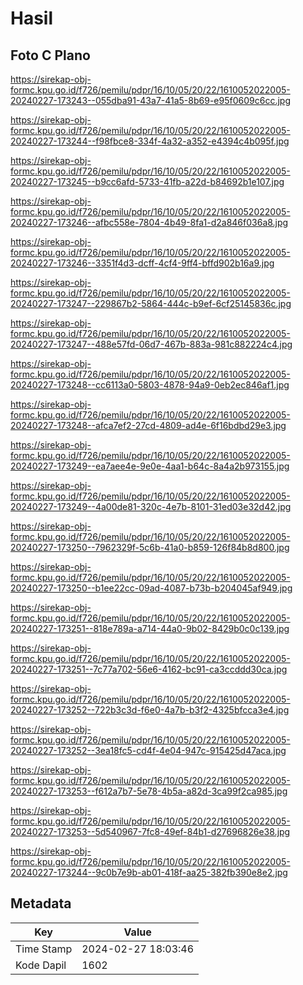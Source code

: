 # Hasil

## Foto C Plano

https://sirekap-obj-formc.kpu.go.id/f726/pemilu/pdpr/16/10/05/20/22/1610052022005-20240227-173243--055dba91-43a7-41a5-8b69-e95f0609c6cc.jpg

https://sirekap-obj-formc.kpu.go.id/f726/pemilu/pdpr/16/10/05/20/22/1610052022005-20240227-173244--f98fbce8-334f-4a32-a352-e4394c4b095f.jpg

https://sirekap-obj-formc.kpu.go.id/f726/pemilu/pdpr/16/10/05/20/22/1610052022005-20240227-173245--b9cc6afd-5733-41fb-a22d-b84692b1e107.jpg

https://sirekap-obj-formc.kpu.go.id/f726/pemilu/pdpr/16/10/05/20/22/1610052022005-20240227-173246--afbc558e-7804-4b49-8fa1-d2a846f036a8.jpg

https://sirekap-obj-formc.kpu.go.id/f726/pemilu/pdpr/16/10/05/20/22/1610052022005-20240227-173246--3351f4d3-dcff-4cf4-9ff4-bffd902b16a9.jpg

https://sirekap-obj-formc.kpu.go.id/f726/pemilu/pdpr/16/10/05/20/22/1610052022005-20240227-173247--229867b2-5864-444c-b9ef-6cf25145836c.jpg

https://sirekap-obj-formc.kpu.go.id/f726/pemilu/pdpr/16/10/05/20/22/1610052022005-20240227-173247--488e57fd-06d7-467b-883a-981c882224c4.jpg

https://sirekap-obj-formc.kpu.go.id/f726/pemilu/pdpr/16/10/05/20/22/1610052022005-20240227-173248--cc6113a0-5803-4878-94a9-0eb2ec846af1.jpg

https://sirekap-obj-formc.kpu.go.id/f726/pemilu/pdpr/16/10/05/20/22/1610052022005-20240227-173248--afca7ef2-27cd-4809-ad4e-6f16bdbd29e3.jpg

https://sirekap-obj-formc.kpu.go.id/f726/pemilu/pdpr/16/10/05/20/22/1610052022005-20240227-173249--ea7aee4e-9e0e-4aa1-b64c-8a4a2b973155.jpg

https://sirekap-obj-formc.kpu.go.id/f726/pemilu/pdpr/16/10/05/20/22/1610052022005-20240227-173249--4a00de81-320c-4e7b-8101-31ed03e32d42.jpg

https://sirekap-obj-formc.kpu.go.id/f726/pemilu/pdpr/16/10/05/20/22/1610052022005-20240227-173250--7962329f-5c6b-41a0-b859-126f84b8d800.jpg

https://sirekap-obj-formc.kpu.go.id/f726/pemilu/pdpr/16/10/05/20/22/1610052022005-20240227-173250--b1ee22cc-09ad-4087-b73b-b204045af949.jpg

https://sirekap-obj-formc.kpu.go.id/f726/pemilu/pdpr/16/10/05/20/22/1610052022005-20240227-173251--818e789a-a714-44a0-9b02-8429b0c0c139.jpg

https://sirekap-obj-formc.kpu.go.id/f726/pemilu/pdpr/16/10/05/20/22/1610052022005-20240227-173251--7c77a702-56e6-4162-bc91-ca3ccddd30ca.jpg

https://sirekap-obj-formc.kpu.go.id/f726/pemilu/pdpr/16/10/05/20/22/1610052022005-20240227-173252--722b3c3d-f6e0-4a7b-b3f2-4325bfcca3e4.jpg

https://sirekap-obj-formc.kpu.go.id/f726/pemilu/pdpr/16/10/05/20/22/1610052022005-20240227-173252--3ea18fc5-cd4f-4e04-947c-915425d47aca.jpg

https://sirekap-obj-formc.kpu.go.id/f726/pemilu/pdpr/16/10/05/20/22/1610052022005-20240227-173253--f612a7b7-5e78-4b5a-a82d-3ca99f2ca985.jpg

https://sirekap-obj-formc.kpu.go.id/f726/pemilu/pdpr/16/10/05/20/22/1610052022005-20240227-173253--5d540967-7fc8-49ef-84b1-d27696826e38.jpg

https://sirekap-obj-formc.kpu.go.id/f726/pemilu/pdpr/16/10/05/20/22/1610052022005-20240227-173244--9c0b7e9b-ab01-418f-aa25-382fb390e8e2.jpg


## Metadata

| Key        | Value               |
| ---------- | ------------------- |
| Time Stamp | 2024-02-27 18:03:46 |
| Kode Dapil | 1602                |



